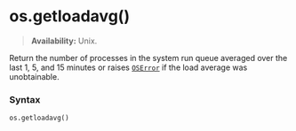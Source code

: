 # os.getloadavg()

> **Availability:** Unix.

Return the number of processes in the system run queue averaged over the last 1, 5, and 15 minutes or raises [`OSError`](/exceptions/OSError.md) if the load average was unobtainable.

### Syntax

```python
os.getloadavg()
```